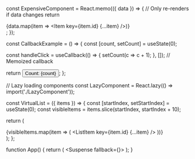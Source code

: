 const ExpensiveComponent = React.memo(({ data }) => {
  // Only re-renders if data changes
  return <div>{data.map(item => <Item key={item.id} {...item} />)}</div>;
});

const CallbackExample = () => {
  const [count, setCount] = useState(0);

  const handleClick = useCallback(() => {
    setCount(c => c + 1);
  }, []); // Memoized callback

  return <Button onClick={handleClick}>Count: {count}</Button>;
};

// Lazy loading components
const LazyComponent = React.lazy(() => import('./LazyComponent'));

const VirtualList = ({ items }) => {
  const [startIndex, setStartIndex] = useState(0);
  const visibleItems = items.slice(startIndex, startIndex + 10);

  return (
    <div onScroll={handleScroll}>
      {visibleItems.map(item => (
        <ListItem key={item.id} {...item} />
      ))}
    </div>
  );
};

function App() {
  return (
    <Suspense fallback={<Loading />}>
      <LazyComponent />
    </Suspense>
  );
}
